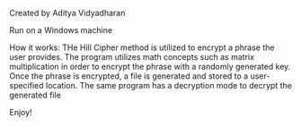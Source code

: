Created by Aditya Vidyadharan

Run on a Windows machine

How it works:
THe Hill Cipher method is utilized to encrypt a phrase the user provides. The program utilizes math concepts such as matrix multiplication in order to encrypt the phrase with a randomly generated key. Once the phrase is encrypted, a file is generated and stored to a user-specified location. The same program has a decryption mode to decrypt the generated file

Enjoy!
